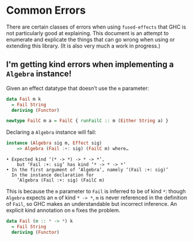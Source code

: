 # Common Errors

There are certain classes of errors when using `fused-effects`
that GHC is not particularly good at explaining. This document
is an attempt to enumerate and explicate the things that can go wrong
when using or extending this library. (It is also very much a work in
progress.)

## I'm getting kind errors when implementing a `Algebra` instance!

Given an effect datatype that doesn’t use the `m` parameter:

```haskell
data Fail m k
  = Fail String
  deriving (Functor)

newtype FailC m a = FailC { runFailC :: m (Either String a) }
```

Declaring a `Algebra` instance will fail:

```haskell
instance (Algebra sig m, Effect sig)
    => Algebra (Fail :+: sig) (FailC m) where…
```

```
• Expected kind ‘(* -> *) -> * -> *’,
    but ‘Fail :+: sig’ has kind ‘* -> * -> *’
• In the first argument of ‘Algebra’, namely ‘(Fail :+: sig)’
  In the instance declaration for
    ‘Algebra (Fail :+: sig) (FailC m)
```

This is because the `m` parameter to `Fail` is inferred to be of kind `*`:
though `Algebra` expects an `m` of kind `* -> *`, `m` is never referenced in
the definition of `Fail`, so GHC makes an understandable but incorrect inference.
An explicit kind annotation on `m` fixes the problem.

```haskell
data Fail (m :: * -> *) k
  = Fail String
  deriving (Functor)
```
